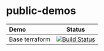 # public-demos

| Demo      | Status     |
| :------------- | :----------: |
|  Base terraform | [![Build Status](https://dev.azure.com/undefinedtech/terraform-lab/_apis/build/status/souayo.public-demos?branchName=master)](https://dev.azure.com/undefinedtech/terraform-lab/_build/latest?definitionId=4&branchName=master)   |
